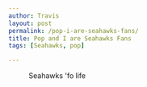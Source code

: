 ```yaml
---
author: Travis
layout: post
permalink: /pop-i-are-seahawks-fans/
title: Pop and I are Seahawks Fans
tags: [Seahawks, pop]

---
```


<figure>
	<img src="http://silasq.com/uploads/2013/02/2012-12-22-18.42.06-e1360263810812.jpg" alt="">
	<figcaption>Seahawks 'fo life</figcaption>
</figure>
